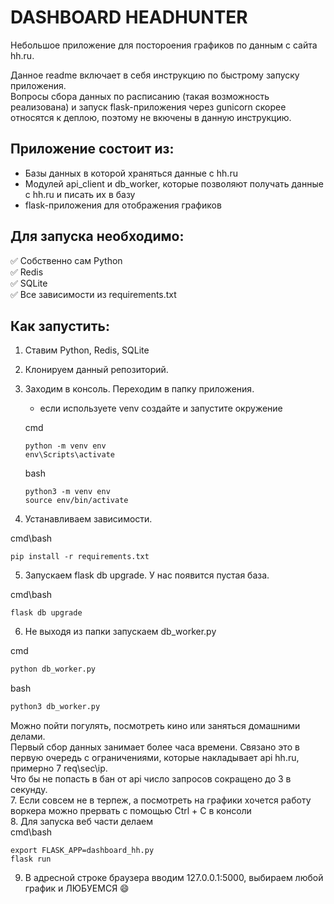# DASHBOARD HEADHUNTER
Небольшое приложение для постороения графиков по данным с сайта hh.ru.    

Данное readme включает в себя инструкцию по быстрому запуску приложения.    
Вопросы сбора данных по расписанию (такая возможность реализована) и запуск flask-приложения через gunicorn скорее относятся к деплою, поэтому не вкючены в данную инструкцию.    

## Приложение состоит из:
* Базы данных в которой храняться данные с hh.ru
* Модулей api_client и db_worker, которые позволяют получать данные с hh.ru и писать их в базу
* flask-приложения для отображения графиков

## Для запуска необходимо:
:white_check_mark: Собственно сам Python    
:white_check_mark: Redis    
:white_check_mark: SQLite    
:white_check_mark: Все зависимости из requirements.txt    

## Как запустить:
1. Ставим Python, Redis, SQLite
2. Клонируем данный репозиторий.    
3. Заходим в консоль. Переходим в папку приложения.    
    * если используете venv создайте и запустите окружение
    
    cmd
    ```
    python -m venv env
    env\Scripts\activate
    ```
    bash
    ```
    python3 -m venv env
    source env/bin/activate
    ```
4. Устанавливаем зависимости.

cmd\bash
```
pip install -r requirements.txt
```


5. Запускаем flask db upgrade. У нас появится пустая база.

cmd\bash
```
flask db upgrade
```
6. Не выходя из папки запускаем db_worker.py

cmd
```cmd
python db_worker.py
```
bash
```bash
python3 db_worker.py
```
Можно пойти погулять, посмотреть кино или заняться домашними делами.    
Первый сбор данных занимает более часа времени. Связано это в первую очередь с ограничениями, которые накладывает api hh.ru, примерно 7 req\sec\ip.    
Что бы не попасть в бан от api число запросов сокращено до 3 в секунду.    
7. Если совсем не в терпеж, а посмотреть на графики хочется работу воркера можно прервать с помощью Ctrl + C в консоли    
8. Для запуска веб части делаем    
cmd\bash
```
export FLASK_APP=dashboard_hh.py
flask run
```
9. В адресной строке браузера вводим 127.0.0.1:5000, выбираем любой график и ЛЮБУЕМСЯ :smile:
